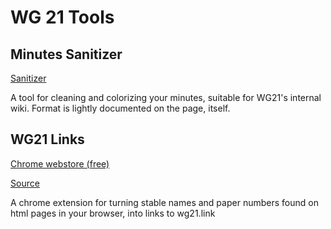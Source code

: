 # WG 21 Tools
## Minutes Sanitizer

[Sanitizer](minutes.html)

A tool for cleaning and colorizing your minutes, suitable for WG21's internal wiki. Format is lightly documented on the page, itself.

## WG21 Links

[Chrome webstore (free)](https://chrome.google.com/webstore/detail/wg21-links/inidaldbccbdhmlopdilgdglahopkmdf)

[Source](https://github.com/rwdougla/wg21links)

A chrome extension for turning stable names and paper numbers found on html pages in your browser, into links to wg21.link

